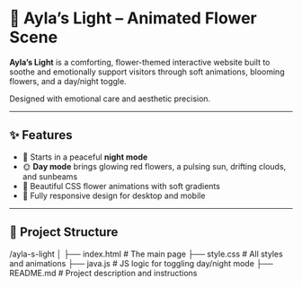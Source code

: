 # 🌸 Ayla’s Light – Animated Flower Scene

**Ayla’s Light** is a comforting, flower-themed interactive website built to soothe and emotionally support visitors through soft animations, blooming flowers, and a day/night toggle.

Designed with emotional care and aesthetic precision.

---

## ✨ Features

- 🌙 Starts in a peaceful **night mode**
- 🌞 **Day mode** brings glowing red flowers, a pulsing sun, drifting clouds, and sunbeams
- 🌼 Beautiful CSS flower animations with soft gradients
- 🎨 Fully responsive design for desktop and mobile

---

## 📁 Project Structure

/ayla-s-light
│
├── index.html # The main page
├── style.css # All styles and animations
├── java.js # JS logic for toggling day/night mode
├── README.md # Project description and instructions
